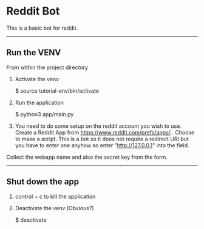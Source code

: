 # Reddit Bot

This is a basic bot for reddit.

---------------------------------------

## Run the VENV

From within the project directory

1. Activate the venv

    $ source tutorial-env/bin/activate

2. Run the application

    $ python3 app/main.py

3. You need to do some setup on the reddit account you wish to use. Create a Reddit App from https://www.reddit.com/prefs/apps/ . Choose to make a script. This is a bot so it does not require a redirect URI but you have to enter one anyhow so enter "http://127.0.0.1" into the field.

Collect the webapp name and also the secret key from the form.

---------------------------------------

## Shut down the app

1. control + c to kill the application

2. Deactivate the venv (Obvious?)

    $ deactivate
